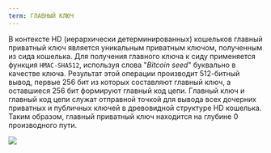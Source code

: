 ```yaml
---
term: ГЛАВНЫЙ КЛЮЧ
---
```


В контексте HD (иерархически детерминированных) кошельков главный приватный ключ является уникальным приватным ключом, полученным из сида кошелька. Для получения главного ключа к сиду применяется функция `HMAC-SHA512`, используя слова "*Bitcoin seed*" буквально в качестве ключа. Результат этой операции производит 512-битный вывод, первые 256 бит из которых составляют главный ключ, а оставшиеся 256 бит формируют главный код цепи. Главный ключ и главный код цепи служат отправной точкой для вывода всех дочерних приватных и публичных ключей в древовидной структуре HD кошелька. Таким образом, главный приватный ключ находится на глубине 0 производного пути.

![](../../dictionnaire/assets/19.png)